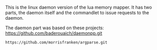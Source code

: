 This is the linux daemon version of the lua memory mapper.
It has two parts, the daemon itself and the commandlet to issue requests to the daemon.

The daemon part was based on these projects:
	https://github.com/baderouaich/daemonpp.git
	
	https://github.com/morrisfranken/argparse.git
